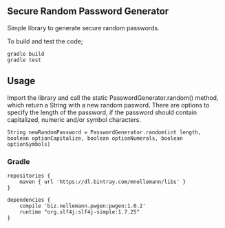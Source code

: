 Secure Random Password Generator
-----------------------------------

Simple library to generate secure random passwords.


To build and test the code;

    gradle build
    gradle test


## Usage

Import the library and call the static PasswordGenerator.random() method, which return a String with a new random pasword. There are options to specify the length of the password, if the password should contain capitalized, numeric and/or symbol characters.
    
    String newRandomPassword = PasswordGenerator.random(int length, boolean optionCapitalize, boolean optionNumerals, boolean optionSymbols)


### Gradle
    
    repositories {
        maven { url 'https://dl.bintray.com/mnellemann/libs' } 
    }
    
    dependencies {
        compile 'biz.nellemann.pwgen:pwgen:1.0.2'
        runtime "org.slf4j:slf4j-simple:1.7.25"
    }
